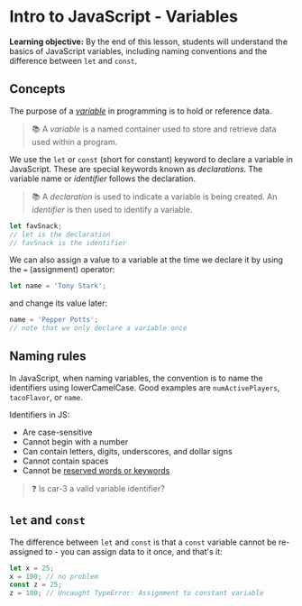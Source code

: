 # Intro to JavaScript - Variables

**Learning objective:** By the end of this lesson, students will understand the basics of JavaScript variables, including naming conventions and the difference between `let` and `const`.

## Concepts

The purpose of a [*variable*](https://developer.mozilla.org/en-US/docs/Web/JavaScript/Guide/Grammar_and_types#declarations) in programming is to hold or reference data. 

> 📚 A *variable* is a named container used to store and retrieve data used within a program.

We use the `let` or `const` (short for constant) keyword to declare a variable in JavaScript. These are special keywords known as *declarations*. The variable name or *identifier* follows the declaration.

> 📚 A *declaration* is used to indicate a variable is being created. An *identifier* is then used to identify a variable.  

```js
let favSnack;
// let is the declaration
// favSnack is the identifier
```

We can also assign a value to a variable at the time we declare it by using the `=` (assignment) operator:

```js
let name = 'Tony Stark';
```

and change its value later:

```js
name = 'Pepper Potts';
// note that we only declare a variable once
```

## Naming rules

In JavaScript, when naming variables, the convention is to name the identifiers using lowerCamelCase. Good examples are `numActivePlayers`, `tacoFlavor`, or `name`.

Identifiers in JS:

- Are case-sensitive
- Cannot begin with a number
- Can contain letters, digits, underscores, and dollar signs
- Cannot contain spaces
- Cannot be [reserved words or keywords](https://developer.mozilla.org/en-US/docs/Web/JavaScript/Reference/Lexical_grammar#keywords)

> ❓ Is car-3 a valid variable identifier?

## `let` and `const`

The difference between `let` and `const` is that a `const` variable cannot be re-assigned to - you can assign data to it once, and that's it:

```js
let x = 25;
x = 100; // no problem
const z = 25;
z = 100; // Uncaught TypeError: Assignment to constant variable
```